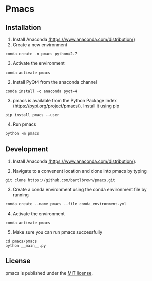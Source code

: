 # Pmacs

## Installation

1. Install Anaconda [(https://www.anaconda.com/distribution/)](https://www.anaconda.com/distribution/)
2. Create a new environment
```
conda create -n pmacs python=2.7
```
3. Activate the environment
```
conda activate pmacs
```
2. Install PyQt4 from the anaconda channel
```
conda install -c anaconda pyqt=4
```
3. pmacs is available from the Python Package Index [(https://pypi.org/project/pmacs/)](https://pypi.org/project/pmacs/). Install it using pip
```
pip install pmacs --user
```
4. Run pmacs
```
python -m pmacs
```
## Development

1. Install Anaconda [(https://www.anaconda.com/distribution/)](https://www.anaconda.com/distribution/).

2. Navigate to a convenent location and clone into pmacs by typing
```
git clone https://github.com/bartlbrown/pmacs.git
```
3. Create a conda environment using the conda environment file by running
```
conda create --name pmacs --file conda_environment.yml
```
4. Activate the environment
```
conda activate pmacs
```
5. Make sure you can run pmacs successfully
```
cd pmacs/pmacs
python __main__.py
```

## License

pmacs is published under the [MIT license](https://en.wikipedia.org/wiki/MIT_License).
